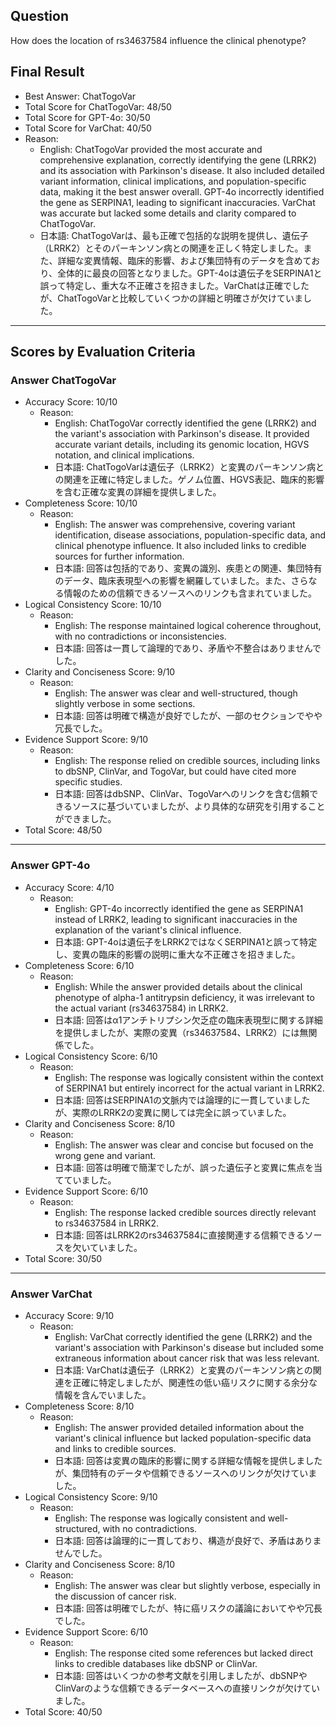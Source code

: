 ## Question

How does the location of rs34637584 influence the clinical phenotype?

## Final Result

- Best Answer: ChatTogoVar
- Total Score for ChatTogoVar: 48/50
- Total Score for GPT-4o: 30/50
- Total Score for VarChat: 40/50
- Reason:
  - English: ChatTogoVar provided the most accurate and comprehensive explanation, correctly identifying the gene (LRRK2) and its association with Parkinson's disease. It also included detailed variant information, clinical implications, and population-specific data, making it the best answer overall. GPT-4o incorrectly identified the gene as SERPINA1, leading to significant inaccuracies. VarChat was accurate but lacked some details and clarity compared to ChatTogoVar.
  - 日本語: ChatTogoVarは、最も正確で包括的な説明を提供し、遺伝子（LRRK2）とそのパーキンソン病との関連を正しく特定しました。また、詳細な変異情報、臨床的影響、および集団特有のデータを含めており、全体的に最良の回答となりました。GPT-4oは遺伝子をSERPINA1と誤って特定し、重大な不正確さを招きました。VarChatは正確でしたが、ChatTogoVarと比較していくつかの詳細と明確さが欠けていました。

---

## Scores by Evaluation Criteria

### Answer ChatTogoVar
- Accuracy Score: 10/10
  - Reason: 
    - English: ChatTogoVar correctly identified the gene (LRRK2) and the variant's association with Parkinson's disease. It provided accurate variant details, including its genomic location, HGVS notation, and clinical implications.
    - 日本語: ChatTogoVarは遺伝子（LRRK2）と変異のパーキンソン病との関連を正確に特定しました。ゲノム位置、HGVS表記、臨床的影響を含む正確な変異の詳細を提供しました。
- Completeness Score: 10/10
  - Reason: 
    - English: The answer was comprehensive, covering variant identification, disease associations, population-specific data, and clinical phenotype influence. It also included links to credible sources for further information.
    - 日本語: 回答は包括的であり、変異の識別、疾患との関連、集団特有のデータ、臨床表現型への影響を網羅していました。また、さらなる情報のための信頼できるソースへのリンクも含まれていました。
- Logical Consistency Score: 10/10
  - Reason: 
    - English: The response maintained logical coherence throughout, with no contradictions or inconsistencies.
    - 日本語: 回答は一貫して論理的であり、矛盾や不整合はありませんでした。
- Clarity and Conciseness Score: 9/10
  - Reason: 
    - English: The answer was clear and well-structured, though slightly verbose in some sections.
    - 日本語: 回答は明確で構造が良好でしたが、一部のセクションでやや冗長でした。
- Evidence Support Score: 9/10
  - Reason: 
    - English: The response relied on credible sources, including links to dbSNP, ClinVar, and TogoVar, but could have cited more specific studies.
    - 日本語: 回答はdbSNP、ClinVar、TogoVarへのリンクを含む信頼できるソースに基づいていましたが、より具体的な研究を引用することができました。
- Total Score: 48/50

---

### Answer GPT-4o
- Accuracy Score: 4/10
  - Reason: 
    - English: GPT-4o incorrectly identified the gene as SERPINA1 instead of LRRK2, leading to significant inaccuracies in the explanation of the variant's clinical influence.
    - 日本語: GPT-4oは遺伝子をLRRK2ではなくSERPINA1と誤って特定し、変異の臨床的影響の説明に重大な不正確さを招きました。
- Completeness Score: 6/10
  - Reason: 
    - English: While the answer provided details about the clinical phenotype of alpha-1 antitrypsin deficiency, it was irrelevant to the actual variant (rs34637584) in LRRK2.
    - 日本語: 回答はα1アンチトリプシン欠乏症の臨床表現型に関する詳細を提供しましたが、実際の変異（rs34637584、LRRK2）には無関係でした。
- Logical Consistency Score: 6/10
  - Reason: 
    - English: The response was logically consistent within the context of SERPINA1 but entirely incorrect for the actual variant in LRRK2.
    - 日本語: 回答はSERPINA1の文脈内では論理的に一貫していましたが、実際のLRRK2の変異に関しては完全に誤っていました。
- Clarity and Conciseness Score: 8/10
  - Reason: 
    - English: The answer was clear and concise but focused on the wrong gene and variant.
    - 日本語: 回答は明確で簡潔でしたが、誤った遺伝子と変異に焦点を当てていました。
- Evidence Support Score: 6/10
  - Reason: 
    - English: The response lacked credible sources directly relevant to rs34637584 in LRRK2.
    - 日本語: 回答はLRRK2のrs34637584に直接関連する信頼できるソースを欠いていました。
- Total Score: 30/50

---

### Answer VarChat
- Accuracy Score: 9/10
  - Reason: 
    - English: VarChat correctly identified the gene (LRRK2) and the variant's association with Parkinson's disease but included some extraneous information about cancer risk that was less relevant.
    - 日本語: VarChatは遺伝子（LRRK2）と変異のパーキンソン病との関連を正確に特定しましたが、関連性の低い癌リスクに関する余分な情報を含んでいました。
- Completeness Score: 8/10
  - Reason: 
    - English: The answer provided detailed information about the variant's clinical influence but lacked population-specific data and links to credible sources.
    - 日本語: 回答は変異の臨床的影響に関する詳細な情報を提供しましたが、集団特有のデータや信頼できるソースへのリンクが欠けていました。
- Logical Consistency Score: 9/10
  - Reason: 
    - English: The response was logically consistent and well-structured, with no contradictions.
    - 日本語: 回答は論理的に一貫しており、構造が良好で、矛盾はありませんでした。
- Clarity and Conciseness Score: 8/10
  - Reason: 
    - English: The answer was clear but slightly verbose, especially in the discussion of cancer risk.
    - 日本語: 回答は明確でしたが、特に癌リスクの議論においてやや冗長でした。
- Evidence Support Score: 6/10
  - Reason: 
    - English: The response cited some references but lacked direct links to credible databases like dbSNP or ClinVar.
    - 日本語: 回答はいくつかの参考文献を引用しましたが、dbSNPやClinVarのような信頼できるデータベースへの直接リンクが欠けていました。
- Total Score: 40/50